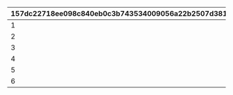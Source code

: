 |157dc22718ee098c840eb0c3b743534009056a22b2507d3815d6a4400224eb9a|c9fa010a10a5ba93640098b79935f3f3bbc21dc254335e885c7c7caf27148f8b|8bae94958e43c379ea6c17fe795687e65f9608700e8febc6cede6466cb5fce67|4ca392ab4a08a45e3f6eeba3b0ab0e295ab64b990ff5db2499f7d676f314837f|66b2d7a4a269bc71de941d90edba56a8b28c4b8c8baaab348bba2566f623b25d|
| --- | --- | --- | --- | --- |
|1|1|1|20|1|
|2|1|21|40|2|
|3|1|41|60|3|
|4|1|61|80|4|
|5|1|81|-1|5|
|6|2|1|-1|20|